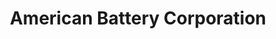 ---
title: "American Battery Corporation"
url: /pueblo/american-battery-corporation/
shop: Autowerkstatt
---